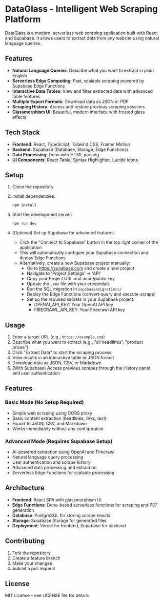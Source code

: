 # DataGlass - Intelligent Web Scraping Platform

DataGlass is a modern, serverless web scraping application built with React and Supabase. It allows users to extract data from any website using natural language queries.

## Features

- **Natural Language Queries**: Describe what you want to extract in plain English
- **Serverless Edge Computing**: Fast, scalable scraping powered by Supabase Edge Functions
- **Interactive Data Tables**: View and filter extracted data with advanced table features
- **Multiple Export Formats**: Download data as JSON or PDF
- **Scraping History**: Access and restore previous scraping sessions
- **Glassmorphism UI**: Beautiful, modern interface with frosted glass effects

## Tech Stack

- **Frontend**: React, TypeScript, Tailwind CSS, Framer Motion
- **Backend**: Supabase (Database, Storage, Edge Functions)
- **Data Processing**: Deno with HTML parsing
- **UI Components**: React Table, Syntax Highlighter, Lucide Icons

## Setup

1. Clone the repository
2. Install dependencies:
   ```bash
   npm install
   ```

3. Start the development server:
   ```bash
   npm run dev
   ```

4. (Optional) Set up Supabase for advanced features:
   - Click the "Connect to Supabase" button in the top right corner of the application
   - This will automatically configure your Supabase connection and deploy Edge Functions
   - Alternatively, create a new Supabase project manually:
     - Go to https://supabase.com and create a new project
     - Navigate to 'Project Settings' -> 'API'
     - Copy your Project URL and anon/public key
     - Update the `.env` file with your credentials
     - Run the SQL migration in `supabase/migrations/`
     - Deploy the Edge Functions (convert-query and execute-scrape)
     - Set up the required secrets in your Supabase project:
       - OPENAI_API_KEY: Your OpenAI API key
       - FIRECRAWL_API_KEY: Your Firecrawl API key

## Usage

1. Enter a target URL (e.g., `https://example.com`) 
2. Describe what you want to extract (e.g., "all headlines", "product prices")
3. Click "Extract Data" to start the scraping process
4. View results in an interactive table or JSON format
5. Download data as JSON, CSV, or Markdown
6. (With Supabase) Access previous scrapes through the History panel and user authentication

## Features

### Basic Mode (No Setup Required)
- Simple web scraping using CORS proxy
- Basic content extraction (headlines, links, text)
- Export to JSON, CSV, and Markdown
- Works immediately without any configuration

### Advanced Mode (Requires Supabase Setup)
- AI-powered extraction using OpenAI and Firecrawl
- Natural language query processing
- User authentication and scrape history
- Advanced data processing and extraction
- Serverless Edge Functions for scalable processing

## Architecture

- **Frontend**: React SPA with glassmorphism UI
- **Edge Functions**: Deno-based serverless functions for scraping and PDF generation
- **Database**: PostgreSQL for storing scrape results
- **Storage**: Supabase Storage for generated files
- **Deployment**: Vercel for frontend, Supabase for backend

## Contributing

1. Fork the repository
2. Create a feature branch
3. Make your changes
4. Submit a pull request

## License

MIT License - see LICENSE file for details
